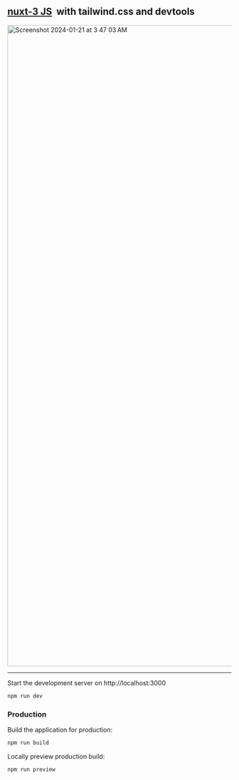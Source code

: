## <a href="https://jr-demo.vercel.app/">nuxt-3 JS</a>&nbsp; with tailwind.css and devtools
<img width="1440" alt="Screenshot 2024-01-21 at 3 47 03 AM" src="https://github.com/sudo-self/nuxt3/assets/119916323/07d806cc-1cac-4948-ad57-9ae373880d2a">
<hr>

Start the development server on http://localhost:3000

```bash
npm run dev
```

### Production

Build the application for production:

```bash
npm run build
```

Locally preview production build:

```bash
npm run preview
```
